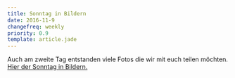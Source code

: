 ```yaml
---
title: Sonntag in Bildern
date: 2016-11-9
changefreq: weekly
priority: 0.9
template: article.jade
---
```


Auch am zweite Tag entstanden viele Fotos die wir mit euch teilen möchten. <a href="https://www.facebook.com/BarcampErfurt/photos/?tab=album&album_id=1189225861169246">Hier der Sonntag in Bildern.</a>